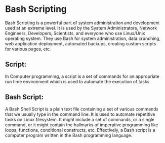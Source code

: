 # Bash Scripting

Bash Scripting is a powerful part of system administration and development used at an extreme level. It is used by the System Administrators, Network Engineers, Developers, Scientists, and everyone who use Linux/Unix operating system. They use Bash for system administration, data crunching, web application deployment, automated backups, creating custom scripts for various pages, etc.

## Script:

In Computer programming, a script is a set of commands for an appropriate run time environment which is used to automate the execution of tasks.

## Bash Script:

A Bash Shell Script is a plain text file containing a set of various commands that we usually type in the command line. It is used to automate repetitive tasks on Linux filesystem. It might include a set of commands, or a single command, or it might contain the hallmarks of imperative programming like loops, functions, conditional constructs, etc. Effectively, a Bash script is a computer program written in the Bash programming language.
